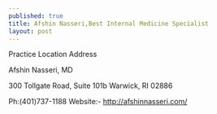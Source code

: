 ```yaml
---
published: true
title: Afshin Nasseri,Best Internal Medicine Specialist
layout: post
---
```


Practice Location Address

Afshin Nasseri, MD

300 Tollgate Road, Suite 101b
Warwick, RI 02886

Ph:(401)737-1188
Website:- http://afshinnasseri.com/
